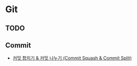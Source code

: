 # Git

## TODO

## Commit

- [커밋 합치기 & 커밋 나누기 (Commit Squash & Commit Split)](https://github.com/KyumKyum/DEV_SALAD/blob/main/git/commit/Interactive_Rebase.md)
